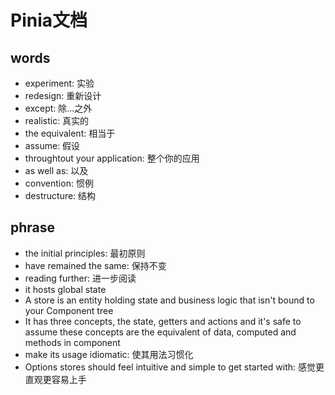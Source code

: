 # Pinia文档

## words
+ experiment: 实验
+ redesign: 重新设计
+ except: 除...之外
+ realistic: 真实的
+ the equivalent: 相当于
+ assume: 假设
+ throughtout your application: 整个你的应用
+ as well as: 以及
+ convention: 惯例
+ destructure: 结构

## phrase
+ the initial principles: 最初原则
+ have remained the same: 保持不变
+ reading further: 进一步阅读
+ it hosts global state
+ A store is an entity holding state and business logic that isn't bound to your Component tree
+ It has three concepts, the state, getters and actions and it's safe to assume these concepts are the equivalent of data, computed and methods in component
+ make its usage idiomatic: 使其用法习惯化
+ Options stores should feel intuitive and simple to get started with: 感觉更直观更容易上手


